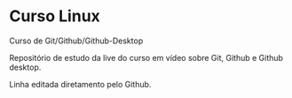 # Curso Linux
Curso de Git/Github/Github-Desktop

Repositório de estudo da live do curso em vídeo sobre Git, Github e Github desktop.

Linha editada diretamento pelo Github.